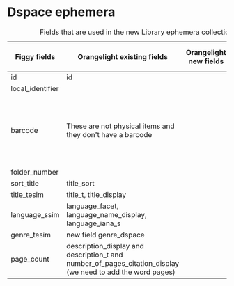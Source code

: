 # Dspace ephemera 

<!-- Using HTML in this table to add row headers and a caption, which are not included in Github-flavored markdown -->
<table aria-label="Language codes included in MARC records">
    <caption>Fields that are used in the new Library ephemera collection</caption>
    <thead>
        <tr>
            <th scope="col">Figgy fields</th>
            <th scope="col">Orangelight existing fields</th>
            <th scope="col">Orangelight new fields</th>
            <th scope="col">Alma sandbox fields</th>
        </tr>
    </thead>
    <tbody>
        <tr>
            <td>id</th>
            <td>id</td>
            <td></td>
            <td>mmsID</td>
        </tr>
        <tr>
            <td>local_identifier</td>
            <td></td>
            <td></td>
            <td></td>
        </tr>
        <tr>
            <td>barcode</th>
            <td>These are not physical items and they don't have a barcode</td>
            <td></td>
            <td>These are not physical items and they don't have a barcode</td>
        </tr>
        <tr>
            <td>folder_number</td>
            <td></td>
            <td></td>
            <td></td>
        </tr>
        <tr>
            <td>sort_title</td>
            <td>title_sort</td>
            <td></td>
            <td></td>
        </tr>
        <tr>
            <td>title_tesim</th>
            <td>title_t, title_display</td>
            <td></td>
            <td></td>
        </tr>
        <tr>
            <td>language_ssim</th>
            <td>language_facet, language_name_display, language_iana_s</td>
            <td></td>
            <td></td>
        </tr>
        <tr>
            <td>genre_tesim</th>
            <td>new field genre_dspace</td>
            <td></td>
            <td></td>
        </tr>
        <tr>
            <td>page_count</th>
            <td>description_display and description_t and number_of_pages_citation_display (we need to add the word pages)</td>
            <td></td>
            <td></td>
        </tr>
    </tbody>
</table>